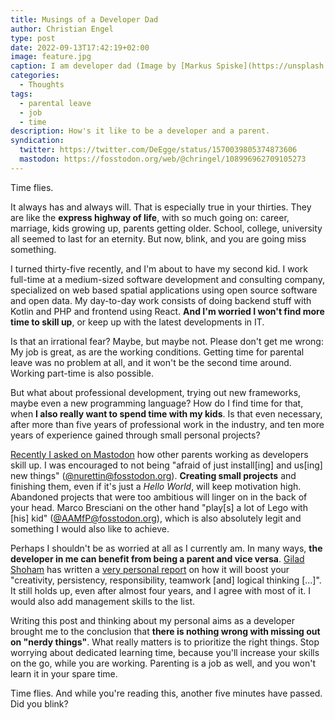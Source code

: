 ```yaml
---
title: Musings of a Developer Dad
author: Christian Engel
type: post
date: 2022-09-13T17:42:19+02:00
image: feature.jpg
caption: I am developer dad (Image by [Markus Spiske](https://unsplash.com/@markusspiske))
categories:
  - Thoughts
tags:
  - parental leave
  - job
  - time
description: How's it like to be a developer and a parent.
syndication:
  twitter: https://twitter.com/DeEgge/status/1570039805374873606
  mastodon: https://fosstodon.org/web/@chringel/108996962709105273
---
```


Time flies.

It always has and always will. That is especially true in your thirties. They are like the **express highway of life**, with so much going on: career, marriage, kids growing up, parents getting older. School, college, university all seemed to last for an eternity. But now, blink, and you are going miss something.

I turned thirty-five recently, and I'm about to have my second kid. I work full-time at a medium-sized software development and consulting company, specialized on web based spatial applications using open source software and open data. My day-to-day work consists of doing backend stuff with Kotlin and PHP and frontend using React. **And I'm worried I won't find more time to skill up**, or keep up with the latest developments in IT.

Is that an irrational fear? Maybe, but maybe not. Please don't get me wrong: My job is great, as are the working conditions. Getting time for parental leave was no problem at all, and it won't be the second time around. Working part-time is also possible.

But what about professional development, trying out new frameworks, maybe even a new programming language? How do I find time for that, when **I also really want to spend time with my kids**. Is that even necessary, after more than five years of professional work in the industry, and ten more years of experience gained through small personal projects?

[Recently I asked on Mastodon](https://fosstodon.org/@chringel/108888001998927255) how other parents working as developers skill up. I was encouraged to not being "afraid of just install[ing] and us[ing] new things" ([@nurettin@fosstodon.org](https://fosstodon.org/web/@nurettin/108890384760849674)). **Creating small projects** and finishing them, even if it's just a _Hello World_, will keep motivation high. Abandoned projects that were too ambitious will linger on in the back of your head. Marco Bresciani on the other hand "play[s] a lot of Lego with [his] kid" ([@AAMfP@fosstodon.org](https://fosstodon.org/web/@AAMfP/108891284160115123)), which is also absolutely legit and something I would also like to achieve.

Perhaps I shouldn't be as worried at all as I currently am. In many ways, **the developer in me can benefit from being a parent and vice versa**. [Gilad Shoham](https://twitter.com/ShohamGilad) has written a [very personal report](https://hackernoon.com/how-being-a-dad-makes-me-a-better-developer-and-vice-versa-85a92884eeaf) on how it will boost your "creativity, persistency, responsibility, teamwork [and] logical thinking [...]". It still holds up, even after almost four years, and I agree with most of it. I would also add management skills to the list.

Writing this post and thinking about my personal aims as a developer brought me to the conclusion that **there is nothing wrong with missing out on "nerdy things"**. What really matters is to prioritize the right things. Stop worrying about dedicated learning time, because you'll increase your skills on the go, while you are working. Parenting is a job as well, and you won't learn it in your spare time.

Time flies. And while you're reading this, another five minutes have passed. Did you blink?
